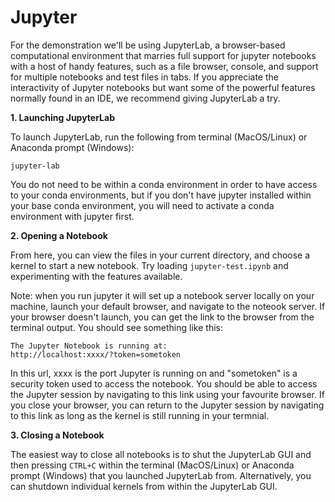 # Jupyter

For the demonstration we'll be using JupyterLab, a browser-based computational environment that marries full support for jupyter notebooks with a host of handy features, such as a file browser, console, and support for multiple notebooks and test files in tabs. If you appreciate the interactivity of Jupyter notebooks but want some of the powerful features normally found in an IDE, we recommend giving JupyterLab a try.

__1. Launching JupyterLab__

To launch JupyterLab, run the following from terminal (MacOS/Linux) or Anaconda prompt (Windows):
```
jupyter-lab
```

You do not need to be within a conda environment in order to have access to your conda environments, but if you don't have jupyter installed within your base conda environment, you will need to activate a conda environment with jupyter first.

__2. Opening a Notebook__

From here, you can view the files in your current directory, and choose a kernel to start a new notebook. Try loading `jupyter-test.ipynb` and experimenting with the features available.

Note: when you run jupyter it will set up a notebook server locally on your machine, launch your default browser, and navigate to the noteook server. If your browser doesn't launch, you can get the link to the browser from the terminal output. You should see something like this:
```
The Jupyter Notebook is running at:
http://localhost:xxxx/?token=sometoken
```
In this url, xxxx is the port Jupyter is running on and "sometoken" is a security token used to access the notebook. You should be able to access the Jupyter session by navigating to this link using your favourite browser. If you close your browser, you can return to the Jupyter session by navigating to this link as long as the kernel is still running in your termnial.

__3. Closing a Notebook__

The easiest way to close all notebooks is to shut the JupyterLab GUI and then pressing `CTRL+C` within the terminal (MacOS/Linux) or Anaconda prompt (Windows) that you launched JupyterLab from.
Alternatively, you can shutdown individual kernels from within the JupyterLab GUI. 
